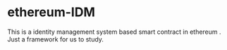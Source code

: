 # ethereum-IDM
This is  a   identity management system based smart contract in ethereum . Just a framework  for us to study.
